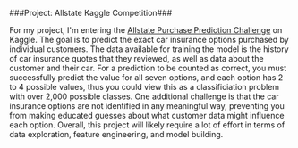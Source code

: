 ###Project: Allstate Kaggle Competition###

For my project, I'm entering the [Allstate Purchase Prediction Challenge](http://www.kaggle.com/c/allstate-purchase-prediction-challenge) on Kaggle. The goal is to predict the exact car insurance options purchased by individual customers. The data available for training the model is the history of car insurance quotes that they reviewed, as well as data about the customer and their car. For a prediction to be counted as correct, you must successfully predict the value for all seven options, and each option has 2 to 4 possible values, thus you could view this as a classificiation problem with over 2,000 possible classes. One additional challenge is that the car insurance options are not identified in any meaningful way, preventing you from making educated guesses about what customer data might influence each option. Overall, this project will likely require a lot of effort in terms of data exploration, feature engineering, and model building.
